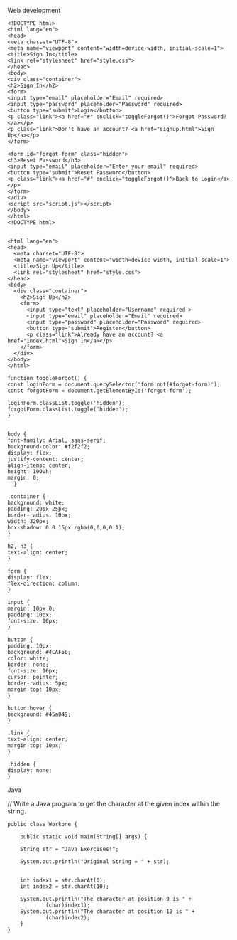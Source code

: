 Web development

    <!DOCTYPE html>
    <html lang="en">
    <head>
    <meta charset="UTF-8">
    <meta name="viewport" content="width=device-width, initial-scale=1">
    <title>Sign In</title>
    <link rel="stylesheet" href="style.css">
    </head>
    <body>
    <div class="container">
    <h2>Sign In</h2>
    <form>
    <input type="email" placeholder="Email" required>
    <input type="password" placeholder="Password" required>
    <button type="submit">Login</button>
    <p class="link"><a href="#" onclick="toggleForgot()">Forgot Password?</a></p>
    <p class="link">Don't have an account? <a href="signup.html">Sign Up</a></p>
    </form>
    
    <form id="forgot-form" class="hidden">
    <h3>Reset Password</h3>
    <input type="email" placeholder="Enter your email" required>
    <button type="submit">Reset Password</button>
    <p class="link"><a href="#" onclick="toggleForgot()">Back to Login</a></p>
    </form>
    </div>
    <script src="script.js"></script>
    </body>
    </html>
    <!DOCTYPE html>

    
    <html lang="en">
    <head>
      <meta charset="UTF-8">
      <meta name="viewport" content="width=device-width, initial-scale=1">
      <title>Sign Up</title>
      <link rel="stylesheet" href="style.css">
    </head>
    <body>
      <div class="container">
        <h2>Sign Up</h2>
        <form>
          <input type="text" placeholder="Username" required >
          <input type="email" placeholder="Email" required>
          <input type="password" placeholder="Password" required>
          <button type="submit">Register</button>
          <p class="link">Already have an account? <a href="index.html">Sign In</a></p>
        </form>
      </div>
    </body>
    </html>

    function toggleForgot() {
    const loginForm = document.querySelector('form:not(#forgot-form)');
    const forgotForm = document.getElementById('forgot-form');
  
    loginForm.classList.toggle('hidden');
    forgotForm.classList.toggle('hidden');
    }


    body {
    font-family: Arial, sans-serif;
    background-color: #f2f2f2;
    display: flex;
    justify-content: center;
    align-items: center;
    height: 100vh;
    margin: 0;
      }
    
    .container {
    background: white;
    padding: 20px 25px;
    border-radius: 10px;
    width: 320px;
    box-shadow: 0 0 15px rgba(0,0,0,0.1);
    }
    
    h2, h3 {
    text-align: center;
    }
    
    form {
    display: flex;
    flex-direction: column;
    }
    
    input {
    margin: 10px 0;
    padding: 10px;
    font-size: 16px;
    }
    
    button {
    padding: 10px;
    background: #4CAF50;
    color: white;
    border: none;
    font-size: 16px;
    cursor: pointer;
    border-radius: 5px;
    margin-top: 10px;
    }
    
    button:hover {
    background: #45a049;
    }
    
    .link {
    text-align: center;
    margin-top: 10px;
    }
    
    .hidden {
    display: none;
    }

  

    
Java


 // Write a Java program to get the character at the given index within the string.

    public class Workone {

        public static void main(String[] args) {

        String str = "Java Exercises!";

        System.out.println("Original String = " + str);


        int index1 = str.charAt(0);
        int index2 = str.charAt(10);

        System.out.println("The character at position 0 is " +
                (char)index1);
        System.out.println("The character at position 10 is " +
                (char)index2);
        }
    }

        
